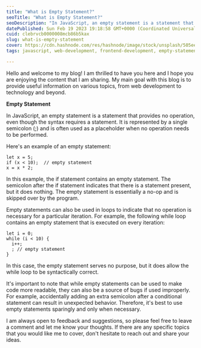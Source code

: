 ```yaml
---
title: "What is Empty Statement?"
seoTitle: "What is Empty Statement?"
seoDescription: "In JavaScript, an empty statement is a statement that provides no operation, even though the syntax requires a statement. It is represented by"
datePublished: Sun Feb 19 2023 19:18:58 GMT+0000 (Coordinated Universal Time)
cuid: clebrvcb0000008mcb86b5kax
slug: what-is-empty-statement
cover: https://cdn.hashnode.com/res/hashnode/image/stock/unsplash/505eectW54k/upload/8960898905c5ec958218536f02dde999.jpeg
tags: javascript, web-development, frontend-development, empty-statement

---
```


Hello and welcome to my blog! I am thrilled to have you here and I hope you are enjoying the content that I am sharing. My main goal with this blog is to provide useful information on various topics, from web development to technology and beyond.

**Empty Statement**

In JavaScript, an empty statement is a statement that provides no operation, even though the syntax requires a statement. It is represented by a single semicolon (;) and is often used as a placeholder when no operation needs to be performed.

Here's an example of an empty statement:

```plaintext
let x = 5;
if (x < 10);  // empty statement
x = x * 2;
```

In this example, the if statement contains an empty statement. The semicolon after the if statement indicates that there is a statement present, but it does nothing. The empty statement is essentially a no-op and is skipped over by the program.

Empty statements can also be used in loops to indicate that no operation is necessary for a particular iteration. For example, the following while loop contains an empty statement that is executed on every iteration:

```plaintext
let i = 0;
while (i < 10) {
  i++;
  ; // empty statement
}
```

In this case, the empty statement serves no purpose, but it does allow the while loop to be syntactically correct.

It's important to note that while empty statements can be used to make code more readable, they can also be a source of bugs if used improperly. For example, accidentally adding an extra semicolon after a conditional statement can result in unexpected behavior. Therefore, it's best to use empty statements sparingly and only when necessary.

I am always open to feedback and suggestions, so please feel free to leave a comment and let me know your thoughts. If there are any specific topics that you would like me to cover, don't hesitate to reach out and share your ideas.